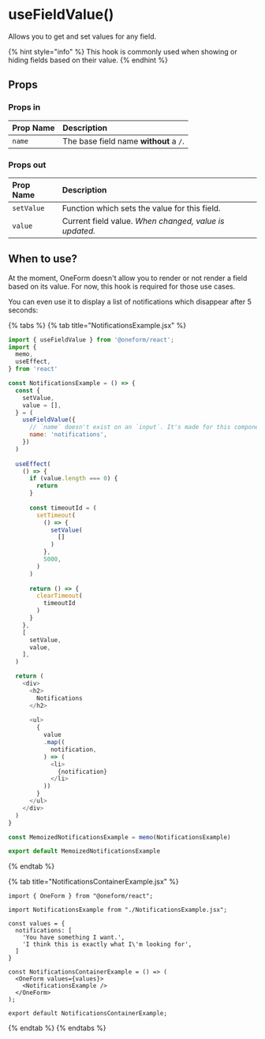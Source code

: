 # useFieldValue\(\)

Allows you to get and set values for any field.

{% hint style="info" %}
This hook is commonly used when showing or hiding fields based on their value.
{% endhint %}

## Props

### Props in

| Prop Name | Description |
| :--- | :--- |
| `name` | The base field name **without** a `/`. |

### Props out

| Prop Name | Description |
| :--- | :--- |
| `setValue` | Function which sets the value for this field. |
| `value` | Current field value. _When changed, value is updated._ |

## When to use?

At the moment, OneForm doesn't allow you to render or not render a field based on its value. For now, this hook is required for those use cases.

You can even use it to display a list of notifications which disappear after 5 seconds:

{% tabs %}
{% tab title="NotificationsExample.jsx" %}
```javascript
import { useFieldValue } from '@oneform/react';
import {
  memo,
  useEffect,
} from 'react'

const NotificationsExample = () => {
  const {
    setValue,
    value = [],
  } = (
    useFieldValue({
      // `name` doesn't exist on an `input`. It's made for this component.
      name: 'notifications',
    })
  )
  
  useEffect(
    () => {
      if (value.length === 0) {
        return
      }
      
      const timeoutId = (
        setTimeout(
          () => {
            setValue(
              []
            )
          },
          5000,
        )
      )
      
      return () => {
        clearTimeout(
          timeoutId
        )
      }
    },
    [
      setValue,
      value,
    ],
  )

  return (
    <div>
      <h2>
        Notifications
      </h2>
    
      <ul>
        {
          value
          .map((
            notification,
          ) => (
            <li>
              {notification}
            </li>
          ))
        }
      </ul>
    </div>
  )
}

const MemoizedNotificationsExample = memo(NotificationsExample)

export default MemoizedNotificationsExample
```
{% endtab %}

{% tab title="NotificationsContainerExample.jsx" %}
```
import { OneForm } from "@oneform/react";

import NotificationsExample from "./NotificationsExample.jsx";

const values = {
  notifications: [
    'You have something I want.',
    'I think this is exactly what I\'m looking for',
  ]
}

const NotificationsContainerExample = () => (
  <OneForm values={values}>
    <NotificationsExample />
  </OneForm>
);

export default NotificationsContainerExample;

```
{% endtab %}
{% endtabs %}

